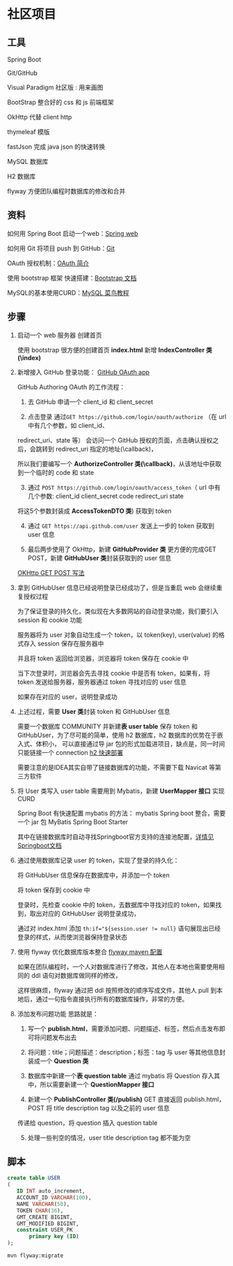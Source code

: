 # 社区项目

## 工具

Spring Boot

Git/GitHub

Visual Paradigm 社区版 : 用来画图

BootStrap 整合好的 css 和 js 前端框架

OkHttp 代替 client http

thymeleaf 模版

fastJson  完成 java json 的快速转换

MySQL 数据库

H2 数据库

flyway 方便团队编程时数据库的修改和合并


## 资料

如何用 Spring Boot 启动一个web：[Spring web](https://spring.io/guides/gs/serving-web-content/)

如何用 Git 将项目 push 到 GitHub：[Git](https://www.runoob.com/manual/git-guide/)

OAuth 授权机制：[OAuth 简介](http://www.ruanyifeng.com/blog/2019/04/oauth_design.html)

使用 bootstrap 框架 快速搭建：[Bootstrap 文档](https://v3.bootcss.com/getting-started/)

MySQL的基本使用CURD：[MySQL 菜鸟教程](https://www.runoob.com/mysql/mysql-tutorial.html)

## 步骤

1. 启动一个 web 服务器 创建首页

    使用 bootstrap 很方便的创建首页 **index.html** 新增 **IndexController 类(\index)**

2. 新增接入 GitHub 登录功能： [GitHub OAuth app](https://developer.github.com/apps/building-oauth-apps/authorizing-oauth-apps/)
    
    GitHub Authoring OAuth 的工作流程：
    
    1. 去 GitHub 申请一个 client_id 和 client_secret
    
    2. 点击登录 通过`GET https://github.com/login/oauth/authorize` （在 url 中有几个参数，如 client_id、
    
    redirect_uri、state 等） 会访问一个 GitHub 授权的页面，点击确认授权之后，会跳转到 redirect_uri 指定的地址(\callback)，
    
    所以我们要编写一个 **AuthorizeController 类(\callback)**，从该地址中获取到一个临时的 code 和 state
    
    3. 通过 `POST https://github.com/login/oauth/access_token`（ url 中有几个参数: client_id client_secret code redirect_uri state
    
    将这5个参数封装成 **AccessTokenDTO 类**) 获取到 token
    
    4. 通过 `GET https://api.github.com/user` 发送上一步的 token 获取到 user 信息
    
    5. 最后两步使用了 OkHttp，新建 **GitHubProvider 类** 更方便的完成GET POST，新建 **GitHubUser 类**封装获取到的 user 信息
    
    [OKHttp GET POST 写法](https://square.github.io/okhttp/)
 
3. 拿到 GitHubUser 信息已经说明登录已经成功了，但是当重启 web 会继续重复授权过程

    为了保证登录的持久化，类似现在大多数网站的自动登录功能，我们要引入 session 和 cookie 功能

    服务器将为 user 对象自动生成一个 token，以 token(key), user(value) 的格式存入 session 保存在服务器中
    
    并且将 token 返回给浏览器，浏览器将 token 保存在 cookie 中
    
    当下次登录时，浏览器会先去寻找 cookie 中是否有 token，如果有，将 token 发送给服务器，服务器通过 token 寻找对应的 user 信息
    
    如果存在对应的 user，说明登录成功
    
4. 上述过程，需要 **User 类**封装 token 和 GitHubUser 信息
        
    需要一个数据库 COMMUNITY 并新建**表 user table** 保存 token 和 GitHubUser，为了尽可能的简单，使用 h2 数据库，h2 数据库的优势在于嵌入式、体积小，
    可以直接通过导 jar 包的形式加载进项目，缺点是，同一时间只能链接一个 connection [h2 快速部署](http://www.h2database.com/html/quickstart.html) 
    
    需要注意的是IDEA其实自带了链接数据库的功能，不需要下载 Navicat 等第三方软件
    
5. 将 User 类写入 user table 需要用到 Mybatis，新建 **UserMapper 接口** 实现 CURD
    
    Spring Boot 有快速配置 mybatis 的方法： mybatis Spring boot 整合，需要一个 jar 包 MyBatis Spring Boot Starter

    其中在链接数据库时自动寻找Springboot官方支持的连接池配置，[详情见Springboot文档](https://docs.spring.io/spring-boot/docs/2.2.6.RELEASE/reference/html/spring-boot-features.html#boot-features-embedded-database-support)
    
6. 通过使用数据库记录 user 的 token，实现了登录的持久化：

    将 GitHubUser 信息保存在数据库中，并添加一个 token

    将 token 保存到 cookie 中
    
    登录时，先检查 cookie 中的 token，去数据库中寻找对应的 token，如果找到，取出对应的 GitHubUser 说明登录成功，
    
    通过对 index.html 添加 `th:if="${session.user != null}` 语句展现出已经登录的样式，从而使浏览器保持登录状态 
    
7. 使用 flyway 优化数据库版本整合 [flyway maven 配置](https://flywaydb.org/getstarted/firststeps/maven)

    如果在团队编程时，一个人对数据库进行了修改，其他人在本地也需要使用相同的 ddl 语句对数据库做同样的修改，
    
    这样很麻烦，flyway 通过把 ddl 按照修改的顺序写成文件，其他人 pull 到本地后，通过一句指令直接执行所有的数据库操作，非常的方便。

8. 添加发布问题功能 思路就是：

   1. 写一个 **publish.html**，需要添加问题、问题描述、标签，然后点击发布即可将问题发布出去
   
   2. 将问题：title；问题描述：description；标签：tag 与 user 等其他信息封装成一个 **Question 类**
   
   3. 数据库中新建一个**表 question table** 通过 mybatis 将 Question 存入其中，所以需要新建一个 **QuestionMapper 接口**
   
   4. 新建一个 **PublishController 类(/publish)** GET 直接返回 publish.html，POST 将 title description tag 以及之前的 user 信息
   
    传递给 question，将 question 插入 question table
    
   5. 处理一些判空的情况，user title description tag 都不能为空


 ## 脚本
 
 ```sql
create table USER
(
	ID INT auto_increment,
	ACCOUNT_ID VARCHAR(100),
	NAME VARCHAR(50),
	TOKEN CHAR(36),
	GMT_CREATE BIGINT,
	GMT_MODIFIED BIGINT,
	constraint USER_PK
		primary key (ID)
);
```

```shell script
mvn flyway:migrate
```